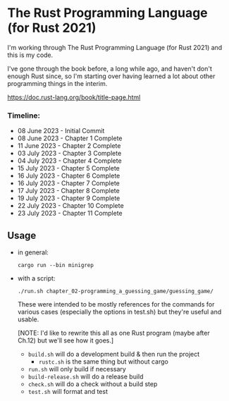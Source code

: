 # The Rust Programming Language (for Rust 2021)

I'm working through The Rust Programming Language (for Rust 2021) and this is my code.

I've gone through the book before, a long while ago, and haven't don't enough Rust since, so I'm starting over having learned a lot about other programming things in the interim.

https://doc.rust-lang.org/book/title-page.html

### Timeline: 

- 08 June 2023 - Initial Commit
- 08 June 2023 - Chapter 1 Complete
- 11 June 2023 - Chapter 2 Complete
- 03 July 2023 - Chapter 3 Complete
- 04 July 2023 - Chapter 4 Complete
- 15 July 2023 - Chapter 5 Complete
- 16 July 2023 - Chapter 6 Complete
- 16 July 2023 - Chapter 7 Complete
- 17 July 2023 - Chapter 8 Complete
- 19 July 2023 - Chapter 9 Complete
- 22 July 2023 - Chapter 10 Complete
- 23 July 2023 - Chapter 11 Complete

## Usage

- in general: 

    `cargo run --bin minigrep`

- with a script:  

    `./run.sh chapter_02-programming_a_guessing_game/guessing_game/`

    These were intended to be mostly references for the commands for various cases (especially the options in test.sh) but they're useful and usable.

    [NOTE: I'd like to rewrite this all as one Rust program (maybe after Ch.12) but we'll see how it goes.]

    - `build.sh` will do a development build & then run the project
        - `rustc.sh` is the same thing but without cargo
    - `run.sh` will only build if necessary
    - `build-release.sh` will do a release build
    - `check.sh` will do a check without a build step
    - `test.sh` will format and test

